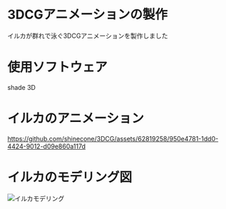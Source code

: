 # 3DCGアニメーションの製作
イルカが群れで泳ぐ3DCGアニメーションを製作しました

# 使用ソフトウェア
shade 3D

# イルカのアニメーション
https://github.com/shinecone/3DCG/assets/62819258/950e4781-1dd0-4424-9012-d09e860a117d

# イルカのモデリング図
![イルカモデリング](https://github.com/shinecone/3DCG/assets/62819258/d3b50a59-9952-449c-a654-b2b5a7af3301)
